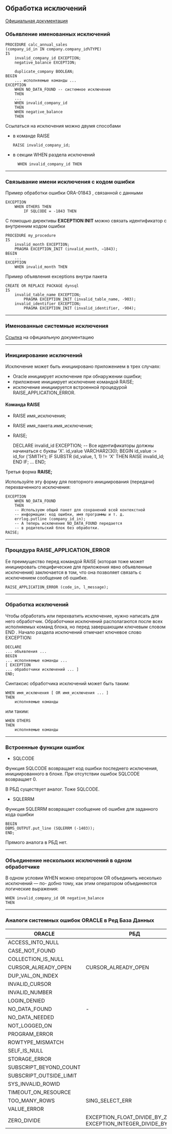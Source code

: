 ## Обработка исключений 

[Официальная документация](https://docs.oracle.com/en/database/oracle/oracle-database/21/lnpls/plsql-error-handling.html#GUID-E91802C5-02CB-477F-8A58-89982BBBA5FF)


### Обьявление именованных исключений 

    PROCEDURE calc_annual_sales
    (company_id_in IN company.company_id%TYPE)
    IS
        invalid_company_id EXCEPTION;
        negative_balance EXCEPTION;

        duplicate_company BOOLEAN;
    BEGIN
        ... исполняемые команды ...
    EXCEPTION
        WHEN NO_DATA_FOUND -- системное исключение
        THEN
        ...
        WHEN invalid_company_id
        THEN
        WHEN negative_balance
        THEN

Ссылаться на исключения можно двумя способами 

- в команде RAISE

      RAISE invalid_company_id;

- в секции WHEN раздела исключений

        WHEN invalid_company_id THEN


----------------------------------------------------

### Связывание имени исключения с кодом ошибки

Пример обработки ошибки ORA-01843 , связанной с данными 

    EXCEPTION
        WHEN OTHERS THEN
            IF SQLCODE = -1843 THEN

С помощью директивы **EXCEPTION INIT** можно связать идентификатор с внутренним кодом ошибки 

    PROCEDURE my_procedure
    IS
        invalid_month EXCEPTION;
        PRAGMA EXCEPTION_INIT (invalid_month, −1843);
    BEGIN
        ...
    EXCEPTION
        WHEN invalid_month THEN

Пример объявления exceptions внутри пакета 

    CREATE OR REPLACE PACKAGE dynsql
    IS
        invalid_table_name EXCEPTION;
            PRAGMA EXCEPTION_INIT (invalid_table_name, -903);
        invalid_identifier EXCEPTION;
            PRAGMA EXCEPTION_INIT (invalid_identifier, -904);

---------------------------------------

### Именованные системные исключения 

[Ссылка](https://docs.oracle.com/en/database/oracle/oracle-database/21/lnpls/plsql-error-handling.html#GUID-8C327B4A-71FA-4CFB-8BC9-4550A23734D6:~:text=Table%2012%2D3%20PL/SQL%20Predefined%20Exceptions) 
на официальную документацию 

--------------------------------------


### Инициирование исключений


Исключение может быть инициировано приложением в трех случаях:
- Oracle инициирует исключение при обнаружении ошибки;
- приложение инициирует исключение командой RAISE;
- исключение инициируется встроенной процедурой RAISE_APPLICATION_ERROR.

#### Команда RAISE

* RAISE имя_исключения;
* RAISE имя_пакета.имя_исключения;
* RAISE;


    DECLARE
    invalid_id EXCEPTION; -- Все идентификаторы должны начинаться с буквы 'X'.
    id_value VARCHAR2(30);
    BEGIN
    id_value := id_for ('SMITH');
    IF SUBSTR (id_value, 1, 1) != 'X'
    THEN
    RAISE invalid_id;
    END IF;
    ...
    END;


Третья форма **RAISE;**

Используйте эту форму для повторного инициирования (передачи) перехваченного
исключения:

    EXCEPTION
        WHEN NO_DATA_FOUND
        THEN
        -- Используем общий пакет для сохранений всей контекстной
        -- информации: код ошибки, имя программы и т. д.
        errlog.putline (company_id_in);
        -- А теперь исключение NO_DATA_FOUND передается
        -- в родительский блок без обработки.
    RAISE;

----------------------------------------------


### Процедура RAISE_APPLICATION_ERROR


Ее преимущество перед командой RAISE (которая тоже может инициировать специфические для приложения явно объявленные исключения) заключается
в том, что она позволяет связать с исключением сообщение об ошибке.

    RAISE_APPLICATION_ERROR (code_in, l_message);


-----------------------------------------------
### Обработка исключений


Чтобы обработать или перехватить исключение, нужно написать для него обработчик.
Обработчики исключений располагаются после всех исполняемых команд блока, но
перед завершающим ключевым словом END . Начало раздела исключений отмечает
ключевое слово EXCEPTION:

    DECLARE
    ... объявления ...
    BEGIN
    ... исполняемые команды ...
    [ EXCEPTION
    ... обработчики исключений ... ]
    END;

Синтаксис обработчика исключений может быть таким:

    WHEN имя_исключения [ OR имя_исключения ... ]
    THEN
        исполняемые команды

или таким:

    WHEN OTHERS
    THEN
        исполняемые команды



------------------------------------

### Встроенные функции ошибок 

- SQLCODE

Функция SQLCODE возвращает код ошибки последнего исключения, инициированного
в блоке. При отсутствии ошибок SQLCODE возвращает 0.

В РБД существует аналог. Тоже SQLCODE. 
- SQLERRM

Функция SQLERRM возвращает сообщение об ошибке для заданного кода ошибки

    BEGIN
    DBMS_OUTPUT.put_line (SQLERRM (-1403));
    END;

 Прямого аналога в РБД нет. 

--------------------------

### Объединение нескольких исключений в одном обработчике

В одном условии WHEN можно оператором OR объединить несколько исключений — по-
добно тому, как этим оператором объединяются логические выражения:


    WHEN invalid_company_id OR negative_balance
    THEN


-----------------------------


### Аналоги системных ошибок ORACLE в Ред База Данных

| ORACLE                  | РБД                                                             |
|-------------------------|-----------------------------------------------------------------|
| ACCESS_INTO_NULL        |                                                                 |
| CASE_NOT_FOUND          |                                                                 |
| COLLECTION_IS_NULL      |                                                                 |
| CURSOR_ALREADY_OPEN     | CURSOR_ALREADY_OPEN                                             |
| DUP_VAL_ON_INDEX        |                                                                 |
| INVALID_CURSOR          |                                                                 |
| INVALID_NUMBER          |                                                                 |
| LOGIN_DENIED            |                                                                 |
| NO_DATA_FOUND           | -                                                               |
| NO_DATA_NEEDED          |                                                                 |
| NOT_LOGGED_ON           |                                                                 |
| PROGRAM_ERROR           |                                                                 |
| ROWTYPE_MISMATCH        |                                                                 |
| SELF_IS_NULL            |                                                                 |
| STORAGE_ERROR           |                                                                 |
| SUBSCRIPT_BEYOND_COUNT  |                                                                 |
| SUBSCRIPT_OUTSIDE_LIMIT |                                                                 |
| SYS_INVALID_ROWID       |                                                                 |
| TIMEOUT_ON_RESOURCE     |                                                                 |
| TOO_MANY_ROWS           | SING_SELECT_ERR                                                 |
| VALUE_ERROR             |                                                                 |
| ZERO_DIVIDE             | EXCEPTION_FLOAT_DIVIDE_BY_ZERO EXCEPTION_INTEGER_DIVIDE_BY_ZERO |


